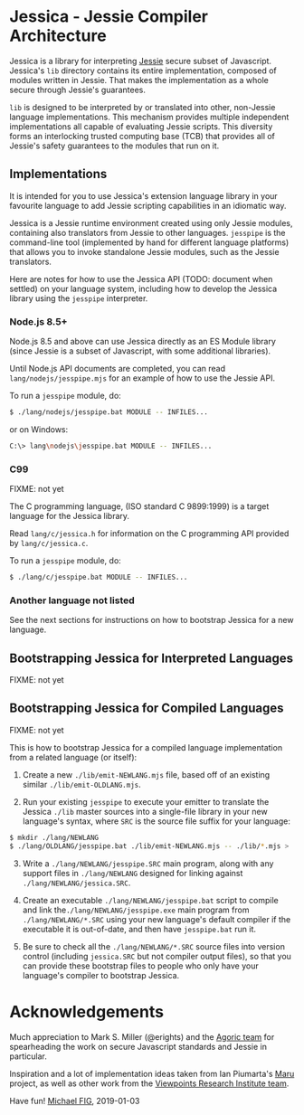 # Jessica - Jessie Compiler Architecture

Jessica is a library for interpreting [Jessie](https://github.com/Agoric/Jessie) secure subset of Javascript.  Jessica's `lib` directory contains its entire implementation, composed of modules written in Jessie.  That makes the implementation as a whole secure through Jessie's guarantees.

`lib` is designed to be interpreted by or translated into other, non-Jessie language implementations.  This mechanism provides multiple independent implementations all capable of evaluating Jessie scripts.  This diversity forms an interlocking trusted computing base (TCB) that provides all of Jessie's safety guarantees to the modules that run on it.

## Implementations

It is intended for you to use Jessica's extension language library in your favourite language to add Jessie scripting capabilities in an idiomatic way.

Jessica is a Jessie runtime environment created using only Jessie modules, containing also translators from Jessie to other languages.  `jesspipe` is the command-line tool (implemented by hand for different language platforms) that allows you to invoke standalone Jessie modules, such as the Jessie translators.

Here are notes for how to use the Jessica API (TODO: document when settled) on your language system, including how to develop the Jessica library using the `jesspipe` interpreter.

### Node.js 8.5+

Node.js 8.5 and above can use Jessica directly as an ES Module library (since Jessie is a subset of Javascript, with some additional libraries).

Until Node.js API documents are completed, you can read `lang/nodejs/jesspipe.mjs` for an example of how to use the Jessie API.

To run a `jesspipe` module, do:

```sh
$ ./lang/nodejs/jesspipe.bat MODULE -- INFILES...
```

or on Windows:

```sh
C:\> lang\nodejs\jesspipe.bat MODULE -- INFILES...
```

### C99

FIXME: not yet

The C programming language, (ISO standard C 9899:1999) is a target language for the Jessica library.

Read `lang/c/jessica.h` for information on the C programming API provided by `lang/c/jessica.c`.

To run a `jesspipe` module, do:

```sh
$ ./lang/c/jesspipe.bat MODULE -- INFILES...
```

### Another language not listed

See the next sections for instructions on how to bootstrap Jessica for a new language.

## Bootstrapping Jessica for Interpreted Languages

FIXME: not yet

## Bootstrapping Jessica for Compiled Languages

FIXME: not yet

This is how to bootstrap Jessica for a compiled language
implementation from a related language (or itself):

1. Create a new `./lib/emit-NEWLANG.mjs` file, based off of an existing similar `./lib/emit-OLDLANG.mjs`.

2. Run your existing `jesspipe` to execute your emitter to translate the Jessica `./lib` master sources into a single-file library in your new language's syntax, where `SRC` is the source file suffix for your language:

```sh
$ mkdir ./lang/NEWLANG
$ ./lang/OLDLANG/jesspipe.bat ./lib/emit-NEWLANG.mjs -- ./lib/*.mjs > ./lang/NEWLANG/jessica.SRC
```

3. Write a `./lang/NEWLANG/jesspipe.SRC` main program, along with any support files in `./lang/NEWLANG` designed for linking against `./lang/NEWLANG/jessica.SRC`.

4. Create an executable `./lang/NEWLANG/jesspipe.bat` script to compile and link the`./lang/NEWLANG/jesspipe.exe` main program from `./lang/NEWLANG/*.SRC` using your new language's default compiler if the executable it is out-of-date, and then have `jesspipe.bat` run it.

5. Be sure to check all the `./lang/NEWLANG/*.SRC` source files into version control (including `jessica.SRC` but not compiler output files), so that you can provide these bootstrap files to people who only have your language's compiler to bootstrap Jessica.


# Acknowledgements

Much appreciation to Mark S. Miller (@erights) and the [Agoric team](https://agoric.com/) for spearheading the work on secure Javascript standards and Jessie in particular.

Inspiration and a lot of implementation ideas taken from Ian Piumarta's [Maru](http://piumarta.com/software/maru/) project, as well as other work from the [Viewpoints Research Institute team](http://vpri.org/).

Have fun!
[Michael FIG](mailto:michael+jessica@fig.org), 2019-01-03

